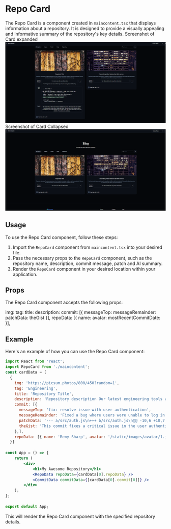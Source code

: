 # Repo Card

The Repo Card is a component created in `maincontent.tsx` that displays information about a repository. It is designed to provide a visually appealing and informative summary of the repository's key details.
Screenshot of Card expanded
![alt text](https://github.com/Mugwash/ExpandableRepositoryCardReactMUI/blob/main/screenshots/ScreenshotCardExpanded.png?raw=true)
Screenshot of Card Collapsed
![alt text](https://github.com/Mugwash/ExpandableRepositoryCardReactMUI/blob/main/screenshots/ScreenshotCardCollapsed.png?raw=true)


## Usage

To use the Repo Card component, follow these steps:

1. Import the `RepoCard` component from `maincontent.tsx` into your desired file.
2. Pass the necessary props to the `RepoCard` component, such as the repository name, description, commit message, patch and AI summary.
3. Render the `RepoCard` component in your desired location within your application.

## Props

The Repo Card component accepts the following props:

img:
    tag:
    title:
    description:
    commit: [{
      messageTop:
      messageRemainder:
      patchData:
      theGist
    }],
    repoData: [{ name: avatar:  mostRecentCommitDate:  }],

## Example

Here's an example of how you can use the Repo Card component:

```jsx
import React from 'react';
import RepoCard from './maincontent';
const cardData = [
  {
    img: 'https://picsum.photos/800/450?random=1',
    tag: 'Engineering',
    title: 'Repository Title',
    description: 'Repository description Our latest engineering tools are designed to streamline workflows and boost productivity. Discover how these innovations are transforming the software development landscape.',
    commit: [{
      messageTop: 'fix: resolve issue with user authentication',
      messageRemainder: 'Fixed a bug where users were unable to log in due to a missing token validation step.',
      patchData: '--- a/src/auth.js\n+++ b/src/auth.js\n@@ -10,6 +10,7 @@ import { useHistory } from "react-router-dom";\n import { useAuth } from "./context/auth";\n import { useToasts } from "react-toast-notifications";\n import { useMutation } from "@apollo/client";\n+import { validateToken } from "./utils";\n\n const Login = () => {\n   const { setAuthTokens } = useAuth();\n',
      theGist: 'This commit fixes a critical issue in the user authentication process. Previously, users were unable to log in because the system did not validate their tokens. The patch adds a token validation step to ensure that only users with valid tokens can access the system. This change enhances the security and reliability of the authentication mechanism.'
    },],
    repoData: [{ name: 'Remy Sharp', avatar: '/static/images/avatar/1.jpg', mostRecentCommitDate: 'July 14, 2021' }],
  }]

const App = () => {
    return (
        <div>
            <h1>My Awesome Repository</h1>
            <RepoData repoData={cardData[0].repoData} />
            <CommitData commitData={[cardData[0].commit[0]]} />
        </div>
    );
};

export default App;
```

This will render the Repo Card component with the specified repository details.

